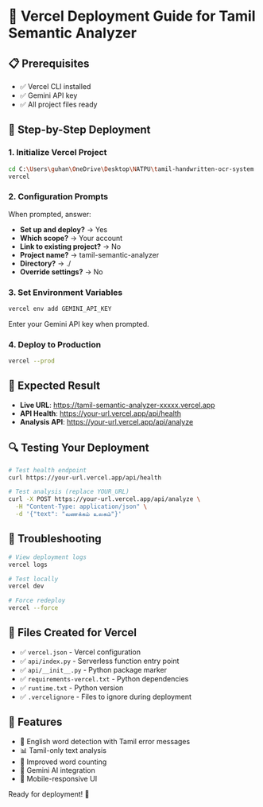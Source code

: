 # 🚀 Vercel Deployment Guide for Tamil Semantic Analyzer

## 📋 Prerequisites
- ✅ Vercel CLI installed
- ✅ Gemini API key
- ✅ All project files ready

## 🔧 Step-by-Step Deployment

### 1. Initialize Vercel Project
```bash
cd C:\Users\guhan\OneDrive\Desktop\NATPU\tamil-handwritten-ocr-system
vercel
```

### 2. Configuration Prompts
When prompted, answer:
- **Set up and deploy?** → Yes
- **Which scope?** → Your account
- **Link to existing project?** → No
- **Project name?** → tamil-semantic-analyzer
- **Directory?** → ./
- **Override settings?** → No

### 3. Set Environment Variables
```bash
vercel env add GEMINI_API_KEY
```
Enter your Gemini API key when prompted.

### 4. Deploy to Production
```bash
vercel --prod
```

## 🎯 Expected Result
- **Live URL**: https://tamil-semantic-analyzer-xxxxx.vercel.app
- **API Health**: https://your-url.vercel.app/api/health
- **Analysis API**: https://your-url.vercel.app/api/analyze

## 🔍 Testing Your Deployment
```bash
# Test health endpoint
curl https://your-url.vercel.app/api/health

# Test analysis (replace YOUR_URL)
curl -X POST https://your-url.vercel.app/api/analyze \
  -H "Content-Type: application/json" \
  -d '{"text": "வணக்கம் உலகம்"}'
```

## 🐛 Troubleshooting
```bash
# View deployment logs
vercel logs

# Test locally
vercel dev

# Force redeploy
vercel --force
```

## 📁 Files Created for Vercel
- ✅ `vercel.json` - Vercel configuration
- ✅ `api/index.py` - Serverless function entry point
- ✅ `api/__init__.py` - Python package marker
- ✅ `requirements-vercel.txt` - Python dependencies
- ✅ `runtime.txt` - Python version
- ✅ `.vercelignore` - Files to ignore during deployment

## 🌟 Features
- 🚫 English word detection with Tamil error messages
- 📊 Tamil-only text analysis
- 🎯 Improved word counting
- 🤖 Gemini AI integration
- 📱 Mobile-responsive UI

Ready for deployment! 🚀